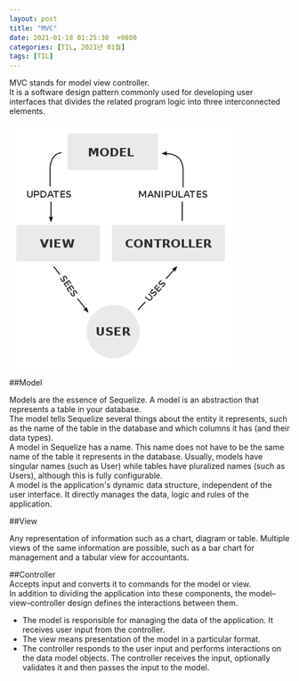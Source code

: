 ```yaml
---
layout: post
title: "MVC"
date: 2021-01-18 01:25:30  +0800
categories: [TIL, 2021년 01월]
tags: [TIL]
---
```


MVC stands for model view controller.  
It is a software design pattern commonly used for developing user interfaces that divides the related program logic into three interconnected elements.

![Image Alt MVC](/assets/img/MVC.png)

##Model

Models are the essence of Sequelize. A model is an abstraction that represents a table in your database.  
The model tells Sequelize several things about the entity it represents, such as the name of the table in the database and which columns it has (and their data types).  
A model in Sequelize has a name. This name does not have to be the same name of the table it represents in the database. Usually, models have singular names (such as User) while tables have pluralized names (such as Users), although this is fully configurable.  
A model is the application's dynamic data structure, independent of the user interface. It directly manages the data, logic and rules of the application.

##View

Any representation of information such as a chart, diagram or table. Multiple views of the same information are possible, such as a bar chart for management and a tabular view for accountants.

##Controller  
Accepts input and converts it to commands for the model or view.  
In addition to dividing the application into these components, the model–view–controller design defines the interactions between them.

- The model is responsible for managing the data of the application. It receives user input from the controller.
- The view means presentation of the model in a particular format.
- The controller responds to the user input and performs interactions on the data model objects. The controller receives the input, optionally validates it and then passes the input to the model.
